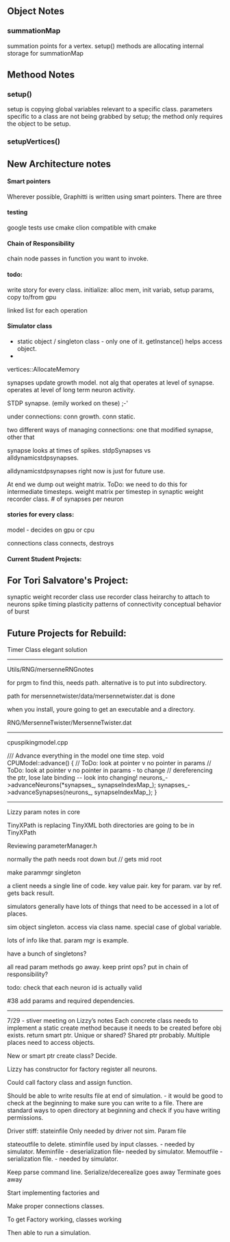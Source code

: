 ## Object Notes
### summationMap
summation points for a vertex. setup() methods are allocating internal storage for summationMap

## Methood Notes

### setup()
 setup is copying global variables relevant to a specific class.
 parameters specific to a class are not being grabbed by setup; the method only requires the object to be setup.

### setupVertices()




## New Architecture notes

#### Smart pointers 
Wherever possible, Graphitti is written using smart pointers. There are three  

#### testing
google tests use cmake 
clion compatible with cmake

#### Chain of Responsibility
chain node passes in function you want to invoke. 

#### todo: 
write story for every class. 
initialize: alloc mem, init variab, setup params, copy to/from gpu

linked list for each operation

#### Simulator class
- static object / singleton class - only one of it. getInstance() helps access object.
-


vertices::AllocateMemory


synapses update growth model. not alg that operates at level of synapse. operates at level of long term neuron activity. 

STDP synapse. (emily worked on these) ;-'

under connections: conn growth. conn static. 

two different ways of managing connections: one that modified synapse, other that 

synapse looks at times of spikes. 
stdpSynapses vs alldynamicstdpsynapses. 

alldynamicstdpsynapses right now is just for future use. 

At end we dump out weight matrix. 
ToDo: we need to do this for intermediate timesteps. weight matrix per timestep in synaptic weight recorder class. # of synapses per neuron 


#### stories for every class: 
model - decides on gpu or cpu 

connections class connects, destroys 



#### Current Student Projects: 

## For Tori Salvatore's Project:
synaptic weight recorder class
use recorder class heirarchy to attach to neurons
spike timing plasticity
patterns of connectivity
conceptual behavior of burst 

## Future Projects for Rebuild: 
Timer Class elegant solution

*******************************************************
Utils/RNG/mersenneRNGnotes

for prgm to find this, needs path. alternative is to put into subdirectory.

path for mersennetwister/data/mersennetwister.dat is done

when you install, youre going to get an executable and a directory.

RNG/MersenneTwister/MersenneTwister.dat

*************************************
cpuspikingmodel.cpp

/// Advance everything in the model one time step.
void CPUModel::advance()
{
   // ToDo: look at pointer v no pointer in params
   // ToDo: look at pointer v no pointer in params - to change
   // dereferencing the ptr, lose late binding -- look into changing!
    neurons_->advanceNeurons(*synapses_, synapseIndexMap_);
    synapses_->advanceSynapses(neurons_, synapseIndexMap_);
}

*******************************************************


Lizzy param notes in core

TinyXPath is replacing TinyXML
both directories are going to be in TinyXPath

Reviewing parameterManager.h

normally the path needs root down but // gets mid root

make parammgr singleton

a client needs a single line of code. key value pair. key for param. var by ref. gets back result.

simulators generally have lots of things that need to be accessed in a lot of places.

sim object singleton. access via class name. special case of global variable.

lots of info like that. param mgr is example.

have a bunch of singletons?

all read param methods go away. keep print ops? put in chain of responsibility?

todo: check that each neuron id is actually valid

#38 add params and required dependencies.

*******************************************************


7/29 - stiver meeting on Lizzy’s notes 
Each concrete class needs to implement a static create method because it needs to be created before obj exists. return smart ptr. Unique or shared? Shared ptr probably. Multiple places need to access objects. 

New or smart ptr create class? Decide. 

Lizzy has constructor for factory register all neurons. 

Could call factory class and assign function. 

Should be able to write results file at end of simulation. - it would be good to check at the beginning to make sure you can write to a file. There are standard ways to open directory at beginning and check if you have writing permissions. 


Driver stiff: 
stateinfile Only needed by driver not sim. Param file 

stateoutfile to delete. 
stiminfile used by input classes. - needed by simulator. 
Meminfile - deserialization file- needed by simulator. 
Memoutfile - serialization file. - needed by simulator. 

Keep parse command line. 
Serialize/decerealize goes away
Terminate goes away 

Start implementing factories and 

Make proper connections classes. 

To get 
Factory working, classes working

Then able to run a simulation. 




